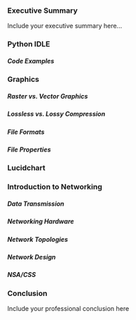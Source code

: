 ### Executive Summary 
Include your executive summary here...

### Python IDLE

##### Code Examples

### Graphics

##### Raster vs. Vector Graphics
##### Lossless vs. Lossy Compression
##### File Formats
##### File Properties

### Lucidchart

### Introduction to Networking
##### Data Transmission
##### Networking Hardware
##### Network Topologies
##### Network Design
##### NSA/CSS

### Conclusion
Include your professional conclusion here

